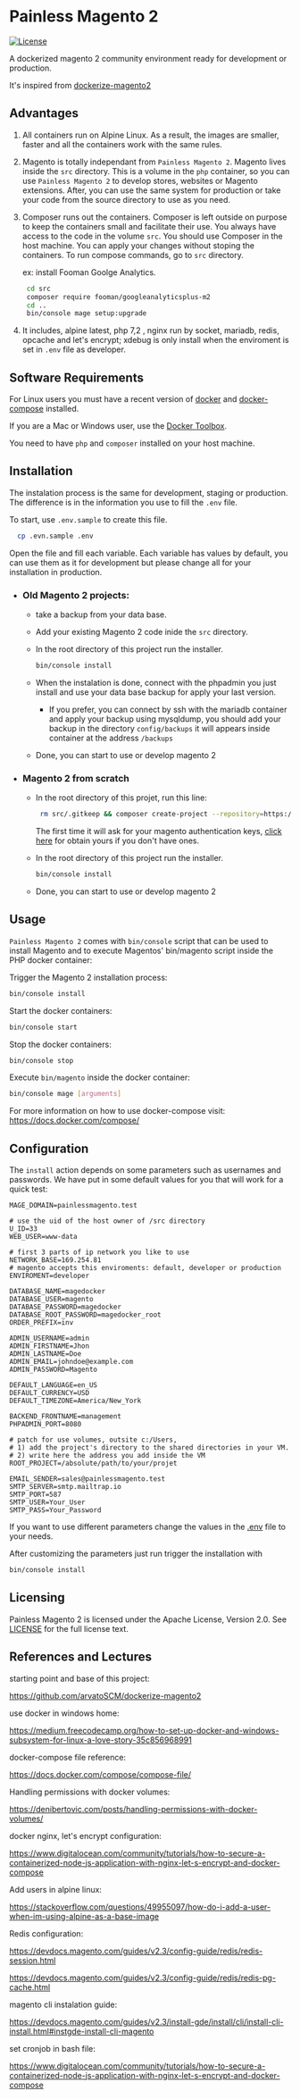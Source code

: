 # Painless Magento 2

[![License](https://img.shields.io/badge/License-Apache%202.0-blue.svg)](https://opensource.org/licenses/Apache-2.0)



A dockerized magento 2 community environment ready for development or production.

It's inspired from [dockerize-magento2](https://github.com/arvatoSCM/dockerize-magento2)

## Advantages

  1)  All containers run on Alpine Linux. As a result, the images are smaller, faster and all the containers work with the same rules.
  2) Magento is totally independant from `Painless Magento 2`. Magento lives inside the `src` directory. This is a volume in the `php` container, so you can use `Painless Magento 2` to develop stores, websites or Magento extensions. After, you can use the same system for production or take your code from the source directory to use as you need. 
  3) Composer runs out the containers. Composer is left outside on purpose to keep the containers small and facilitate their use. You always have access to the code in the volume `src`. You should use Composer in the host machine. You can apply your changes without stoping the containers. To run compose commands, go to `src` directory. 
  
     ex: install Fooman Goolge Analytics.
     ```bash
      cd src
      composer require fooman/googleanalyticsplus-m2
      cd ..
      bin/console mage setup:upgrade
     ```
  4) It includes, alpine latest, php 7,2 , nginx run by socket, mariadb, redis, opcache and let's encrypt; xdebug is only install when the enviroment is set in `.env` file as developer.

## Software Requirements

For Linux users you must have a recent version of [docker](https://github.com/docker/docker/releases) and [docker-compose](https://github.com/docker/compose/releases) installed.

If you are a Mac or Windows user, use the [Docker Toolbox](https://www.docker.com/products/docker-toolbox).

You need to have `php` and `composer` installed on your host machine.

## Installation
The instalation process is the same for development, staging or production. The difference is in the information you use to fill the `.env` file. 

To start, use `.env.sample` to create this file.

```bash
  cp .evn.sample .env 
```
Open the file and fill each variable. Each variable has values by default, you can use them as it for development but please change all for your installation in production.

  - ### Old Magento 2 projects:

    -  take a backup from your data base.
    -  Add your existing Magento 2 code inide the `src` directory.
    -  In the root directory of this project run the installer. 

       ```bash
       bin/console install
       ```
    -  When the instalation is done, connect with the phpadmin you just install and use your data base backup for apply your last version. 
    
       -  If you prefer, you can connect by ssh with the mariadb container and apply your backup using mysqldump, you should add your backup in the directory `config/backups` it will appears inside container at the address `/backups`
    -  Done, you can start to use or develop magento 2
  
  - ### Magento 2 from scratch

    -  In the root directory of this projet, run this line:

       ```bash
        rm src/.gitkeep && composer create-project --repository=https://repo.magento.com/ magento/project-community-edition src && touch src/.gitkeep
       ```
       The first time it will ask for your magento authentication keys, [click here](https://devdocs.magento.com/guides/v2.3/install-gde/prereq/connect-auth.html) for obtain yours if you don't have ones.
    -  In the root directory of this project run the installer. 

       ```bash
       bin/console install
       ```
    -  Done, you can start to use or develop magento 2

## Usage

`Painless Magento 2` comes with `bin/console` script that can be used to install Magento and to execute Magentos' bin/magento script inside the PHP docker container:

Trigger the Magento 2 installation process:

```bash
bin/console install
```

Start the docker containers:

```bash
bin/console start
```

Stop the docker containers:

```bash
bin/console stop
```

Execute `bin/magento` inside the docker container:

```bash
bin/console mage [arguments]
```

For more information on how to use docker-compose visit: https://docs.docker.com/compose/

## Configuration

The `install` action depends on some parameters such as usernames and passwords. We have put in some default values for you that will work for a quick test:

```
MAGE_DOMAIN=painlessmagento.test

# use the uid of the host owner of /src directory
U_ID=33
WEB_USER=www-data

# first 3 parts of ip network you like to use
NETWORK_BASE=169.254.81
# magento accepts this enviroments: default, developer or production
ENVIROMENT=developer

DATABASE_NAME=magedocker
DATABASE_USER=magento
DATABASE_PASSWORD=magedocker
DATABASE_ROOT_PASSWORD=magedocker_root
ORDER_PREFIX=inv

ADMIN_USERNAME=admin
ADMIN_FIRSTNAME=Jhon
ADMIN_LASTNAME=Doe
ADMIN_EMAIL=johndoe@example.com
ADMIN_PASSWORD=Magento

DEFAULT_LANGUAGE=en_US
DEFAULT_CURRENCY=USD
DEFAULT_TIMEZONE=America/New_York

BACKEND_FRONTNAME=management
PHPADMIN_PORT=8080

# patch for use volumes, outsite c:/Users,
# 1) add the project's directory to the shared directories in your VM.
# 2) write here the address you add inside the VM
ROOT_PROJECT=/absolute/path/to/your/projet

EMAIL_SENDER=sales@painlessmagento.test
SMTP_SERVER=smtp.mailtrap.io
SMTP_PORT=587
SMTP_USER=Your_User
SMTP_PASS=Your_Password
```

If you want to use different parameters change the values in the [.env](.env) file to your needs.

After customizing the parameters just run trigger the installation with 
```bash
bin/console install
```

## Licensing

Painless Magento 2 is licensed under the Apache License, Version 2.0.
See [LICENSE](LICENSE) for the full license text.

## References and Lectures

starting point and base of this project: 

https://github.com/arvatoSCM/dockerize-magento2


use docker in windows home: 

https://medium.freecodecamp.org/how-to-set-up-docker-and-windows-subsystem-for-linux-a-love-story-35c856968991


docker-compose file reference: 

https://docs.docker.com/compose/compose-file/


Handling permissions with docker volumes: 

https://denibertovic.com/posts/handling-permissions-with-docker-volumes/


docker nginx, let's encrypt configuration: 

https://www.digitalocean.com/community/tutorials/how-to-secure-a-containerized-node-js-application-with-nginx-let-s-encrypt-and-docker-compose


Add users in alpine linux: 

https://stackoverflow.com/questions/49955097/how-do-i-add-a-user-when-im-using-alpine-as-a-base-image


Redis configuration: 

https://devdocs.magento.com/guides/v2.3/config-guide/redis/redis-session.html

https://devdocs.magento.com/guides/v2.3/config-guide/redis/redis-pg-cache.html


magento cli instalation guide:

https://devdocs.magento.com/guides/v2.3/install-gde/install/cli/install-cli-install.html#instgde-install-cli-magento


set cronjob in bash file: 

https://www.digitalocean.com/community/tutorials/how-to-secure-a-containerized-node-js-application-with-nginx-let-s-encrypt-and-docker-compose


